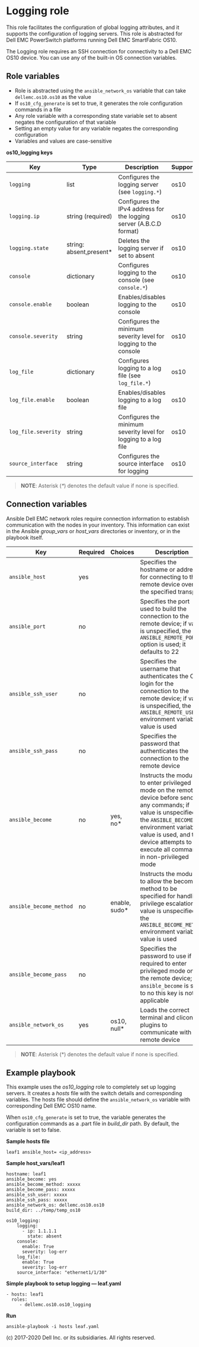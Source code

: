 Logging role
============

This role facilitates the configuration of global logging attributes, and it supports the configuration of logging servers. This role is abstracted for Dell EMC PowerSwitch platforms running Dell EMC SmartFabric OS10.

The Logging role requires an SSH connection for connectivity to a Dell EMC OS10 device. You can use any of the built-in OS connection variables.

Role variables
--------------

- Role is abstracted using the `ansible_network_os` variable that can take `dellemc.os10.os10` as the value
- If `os10_cfg_generate` is set to true, it generates the role configuration commands in a file
- Any role variable with a corresponding state variable set to absent negates the configuration of that variable
- Setting an empty value for any variable negates the corresponding configuration
- Variables and values are case-sensitive

**os10_logging keys**

| Key        | Type                      | Description                                             | Support               |
|------------|---------------------------|---------------------------------------------------------|-----------------------|
| ``logging`` | list | Configures the logging server (see ``logging.*``) | os10 |
| ``logging.ip`` | string (required)         | Configures the IPv4 address for the logging server (A.B.C.D format) | os10 |
| ``logging.state`` | string: absent,present\*     | Deletes the logging server if set to absent   | os10 |
| ``console`` | dictionary | Configures logging to the console (see ``console.*``) | os10  |
| ``console.enable`` | boolean | Enables/disables logging to the console | os10 |
| ``console.severity`` | string | Configures the minimum severity level for logging to the console | os10 |
| ``log_file`` | dictionary | Configures logging to a log file (see ``log_file.*``) | os10 |
| ``log_file.enable`` | boolean | Enables/disables logging to a log file | os10 |
| ``log_file.severity`` | string | Configures the minimum severity level for logging to a log file | os10 |
| ``source_interface`` | string | Configures the source interface for logging | os10 |

> **NOTE**: Asterisk (_*_) denotes the default value if none is specified. 

Connection variables
--------------------

Ansible Dell EMC network roles require connection information to establish communication with the nodes in your inventory. This information can exist in the Ansible *group_vars* or *host_vars* directories or inventory, or in the playbook itself.

| Key         | Required | Choices    | Description                                         |
|-------------|----------|------------|-----------------------------------------------------|
| ``ansible_host`` | yes      |            | Specifies the hostname or address for connecting to the remote device over the specified transport |
| ``ansible_port`` | no       |            | Specifies the port used to build the connection to the remote device; if value is unspecified, the `ANSIBLE_REMOTE_PORT` option is used; it defaults to 22 |
| ``ansible_ssh_user`` | no       |            | Specifies the username that authenticates the CLI login for the connection to the remote device; if value is unspecified, the `ANSIBLE_REMOTE_USER` environment variable value is used  |
| ``ansible_ssh_pass`` | no       |            | Specifies the password that authenticates the connection to the remote device  |
| ``ansible_become`` | no       | yes, no\*   | Instructs the module to enter privileged mode on the remote device before sending any commands; if value is unspecified, the `ANSIBLE_BECOME` environment variable value is used, and the device attempts to execute all commands in non-privileged mode |
| ``ansible_become_method`` | no       | enable, sudo\*   | Instructs the module to allow the become method to be specified for handling privilege escalation; if value is unspecified, the `ANSIBLE_BECOME_METHOD` environment variable value is used |
| ``ansible_become_pass`` | no       |            | Specifies the password to use if required to enter privileged mode on the remote device; if ``ansible_become`` is set to no this key is not applicable |
| ``ansible_network_os`` | yes      | os10, null\*  | Loads the correct terminal and cliconf plugins to communicate with the remote device |

> **NOTE**: Asterisk (\*) denotes the default value if none is specified.


Example playbook
----------------

This example uses the *os10_logging* role to completely set up logging servers. It creates a *hosts* file with the switch details and corresponding variables. The hosts file should define the `ansible_network_os` variable with corresponding Dell EMC OS10 name. 

When `os10_cfg_generate` is set to true, the variable generates the configuration commands as a .part file in *build_dir* path. By default, the variable is set to false.

**Sample hosts file**
 
    leaf1 ansible_host= <ip_address> 

**Sample host_vars/leaf1**

    hostname: leaf1
    ansible_become: yes
    ansible_become_method: xxxxx
    ansible_become_pass: xxxxx
    ansible_ssh_user: xxxxx
    ansible_ssh_pass: xxxxx
    ansible_network_os: dellemc.os10.os10
    build_dir: ../temp/temp_os10
	  
    os10_logging:
        logging:
          - ip: 1.1.1.1
            state: absent
        console:
          enable: True
          severity: log-err
        log_file:
          enable: True
          severity: log-err
        source_interface: "ethernet1/1/30"

**Simple playbook to setup logging — leaf.yaml**

    - hosts: leaf1
      roles:
         - dellemc.os10.os10_logging

**Run**

    ansible-playbook -i hosts leaf.yaml

(c) 2017-2020 Dell Inc. or its subsidiaries. All rights reserved.
